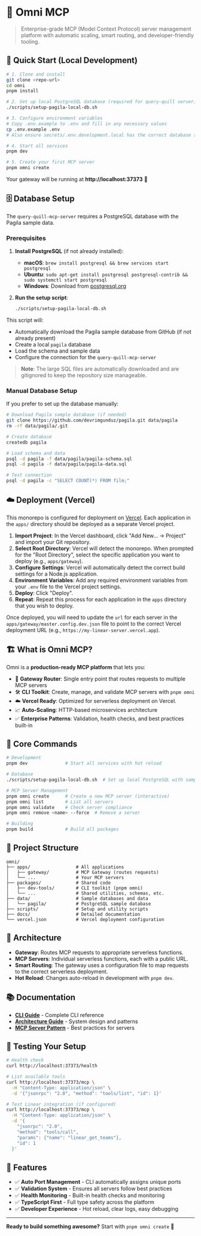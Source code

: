 # 🌟 Omni MCP

> Enterprise-grade MCP (Model Context Protocol) server management platform with automatic scaling, smart routing, and developer-friendly tooling.

## 🚀 Quick Start (Local Development)

```bash
# 1. Clone and install
git clone <repo-url>
cd omni
pnpm install

# 2. Set up local PostgreSQL database (required for query-quill server)
./scripts/setup-pagila-local-db.sh

# 3. Configure environment variables
# Copy .env.example to .env and fill in any necessary values
cp .env.example .env
# Also ensure secrets/.env.development.local has the correct database settings

# 4. Start all services
pnpm dev

# 5. Create your first MCP server
pnpm omni create
```

Your gateway will be running at **http://localhost:37373** 🎉

## 🗄️ Database Setup

The `query-quill-mcp-server` requires a PostgreSQL database with the Pagila sample data.

### Prerequisites

1. **Install PostgreSQL** (if not already installed):

   - **macOS**: `brew install postgresql && brew services start postgresql`
   - **Ubuntu**: `sudo apt-get install postgresql postgresql-contrib && sudo systemctl start postgresql`
   - **Windows**: Download from [postgresql.org](https://www.postgresql.org/download/)

2. **Run the setup script**:
   ```bash
   ./scripts/setup-pagila-local-db.sh
   ```

This script will:

- Automatically download the Pagila sample database from GitHub (if not already present)
- Create a local `pagila` database
- Load the schema and sample data
- Configure the connection for the `query-quill-mcp-server`

> **Note**: The large SQL files are automatically downloaded and are gitignored to keep the repository size manageable.

### Manual Database Setup

If you prefer to set up the database manually:

```bash
# Download Pagila sample database (if needed)
git clone https://github.com/devrimgunduz/pagila.git data/pagila
rm -rf data/pagila/.git

# Create database
createdb pagila

# Load schema and data
psql -d pagila -f data/pagila/pagila-schema.sql
psql -d pagila -f data/pagila/pagila-data.sql

# Test connection
psql -d pagila -c "SELECT COUNT(*) FROM film;"
```

## ☁️ Deployment (Vercel)

This monorepo is configured for deployment on [Vercel](https://vercel.com). Each application in the `apps/` directory should be deployed as a separate Vercel project.

1.  **Import Project**: In the Vercel dashboard, click "Add New... -> Project" and import your Git repository.
2.  **Select Root Directory**: Vercel will detect the monorepo. When prompted for the "Root Directory", select the specific application you want to deploy (e.g., `apps/gateway`).
3.  **Configure Settings**: Vercel will automatically detect the correct build settings for a Node.js application.
4.  **Environment Variables**: Add any required environment variables from your `.env` file to the Vercel project settings.
5.  **Deploy**: Click "Deploy".
6.  **Repeat**: Repeat this process for each application in the `apps` directory that you wish to deploy.

Once deployed, you will need to update the `url` for each server in the `apps/gateway/master.config.dev.json` file to point to the correct Vercel deployment URL (e.g., `https://my-linear-server.vercel.app`).

## 🏗️ What is Omni MCP?

Omni is a **production-ready MCP platform** that lets you:

- 🔄 **Gateway Router**: Single entry point that routes requests to multiple MCP servers
- 🛠️ **CLI Toolkit**: Create, manage, and validate MCP servers with `pnpm omni`
- ☁️ **Vercel Ready**: Optimized for serverless deployment on Vercel.
- 📈 **Auto-Scaling**: HTTP-based microservices architecture
- ✅ **Enterprise Patterns**: Validation, health checks, and best practices built-in

## 🎯 Core Commands

```bash
# Development
pnpm dev              # Start all services with hot reload

# Database
./scripts/setup-pagila-local-db.sh  # Set up local PostgreSQL with sample data

# MCP Server Management
pnpm omni create      # Create a new MCP server (interactive)
pnpm omni list        # List all servers
pnpm omni validate    # Check server compliance
pnpm omni remove <name> --force  # Remove a server

# Building
pnpm build            # Build all packages
```

## 📂 Project Structure

```
omni/
├── apps/                 # All applications
│   ├── gateway/          # MCP Gateway (routes requests)
│   └── ...               # Your MCP servers
├── packages/             # Shared code
│   ├── dev-tools/        # CLI toolkit (pnpm omni)
│   └── ...               # Shared utilities, schemas, etc.
├── data/                 # Sample databases and data
│   └── pagila/           # PostgreSQL sample database
├── scripts/              # Setup and utility scripts
├── docs/                 # Detailed documentation
└── vercel.json           # Vercel deployment configuration
```

## 🔌 Architecture

- **Gateway**: Routes MCP requests to appropriate serverless functions.
- **MCP Servers**: Individual serverless functions, each with a public URL.
- **Smart Routing**: The gateway uses a configuration file to map requests to the correct serverless deployment.
- **Hot Reload**: Changes auto-reload in development with `pnpm dev`.

## 📚 Documentation

- **[CLI Guide](docs/CLI_GUIDE.md)** - Complete CLI reference
- **[Architecture Guide](docs/ARCHITECTURE.md)** - System design and patterns
- **[MCP Server Pattern](docs/MCP_SERVER_PATTERN.md)** - Best practices for servers

## 🧪 Testing Your Setup

```bash
# Health check
curl http://localhost:37373/health

# List available tools
curl http://localhost:37373/mcp \
  -H "Content-Type: application/json" \
  -d '{"jsonrpc": "2.0", "method": "tools/list", "id": 1}'

# Test Linear integration (if configured)
curl http://localhost:37373/mcp \
  -H "Content-Type: application/json" \
  -d '{
    "jsonrpc": "2.0",
    "method": "tools/call",
    "params": {"name": "linear_get_teams"},
    "id": 1
  }'
```

## 🎨 Features

- ✅ **Auto Port Management** - CLI automatically assigns unique ports
- ✅ **Validation System** - Ensures all servers follow best practices
- ✅ **Health Monitoring** - Built-in health checks and monitoring
- ✅ **TypeScript First** - Full type safety across the platform
- ✅ **Developer Experience** - Hot reload, clear logs, easy debugging

---

**Ready to build something awesome?** Start with `pnpm omni create` 🚀
